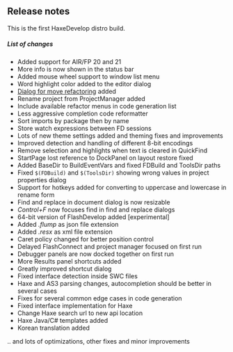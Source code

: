 ## Release notes 

This is the first HaxeDevelop distro build. 

##### List of changes

* Added support for AIR/FP 20 and 21
* More info is now shown in the status bar
* Added mouse wheel support to window list menu
* Word highlight color added to the editor dialog
* [Dialog for move refactoring](https://cloud.githubusercontent.com/assets/1700940/12003384/50c11744-ab2d-11e5-9094-60804182dc4c.gif) added
* Rename project from ProjectManager added
* Include available refactor menus in code generation list
* Less aggressive completion code reformatter
* Sort imports by package then by name
* Store watch expressions between FD sessions
* Lots of new theme settings added and theming fixes and improvements
* Improved detection and handling of different 8-bit encodings
* Remove selection and highlights when text is cleared in QuickFind
* StartPage lost reference to DockPanel on layout restore fixed
* Added BaseDir to BuildEventVars and fixed FDBuild and ToolsDir paths
* Fixed `$(FDBuild)` and `$(ToolsDir)` showing wrong values in project properties dialog
* Support for hotkeys added for converting to uppercase and lowercase in rename form
* Find and replace in document dialog is now resizable
* _Control+F_ now focuses find in find and replace dialogs
* 64-bit version of FlashDevelop added [experimental]
* Added _.flump_ as json file extension
* Added _.resx_ as xml file extension
* Caret policy changed for better position control
* Delayed FlashConnect and project manager focused on first run
* Debugger panels are now docked together on first run
* More Results panel shortcuts added
* Greatly improved shortcut dialog
* Fixed interface detection inside SWC files
* Haxe and AS3 parsing changes, autocompletion should be better in several cases
* Fixes for several common edge cases in code generation
* Fixed interface implementation for Haxe
* Change Haxe search url to new api location
* Haxe Java/C# templates added
* Korean translation added

.. and lots of optimizations, other fixes and minor improvements